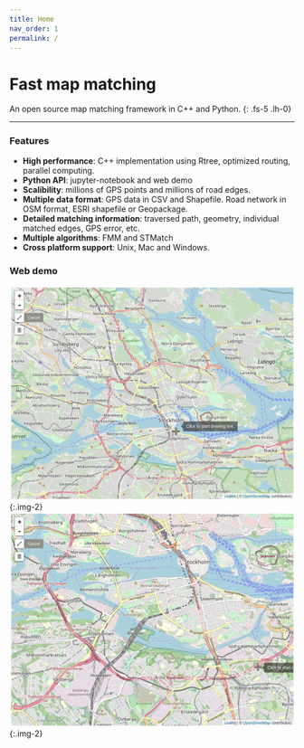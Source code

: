 ```yaml
---
title: Home
nav_order: 1
permalink: /
---
```


# Fast map matching

An open source map matching framework in C++ and Python.
{: .fs-5 .lh-0}

---

### Features

- **High performance**: C++ implementation using Rtree, optimized routing, parallel computing.
- **Python API**: jupyter-notebook and web demo
- **Scalibility**: millions of GPS points and millions of road edges.  
- **Multiple data format**: GPS data in CSV and Shapefile.  Road network in OSM format, ESRI shapefile or Geopackage.
- **Detailed matching information**: traversed path, geometry, individual matched edges, GPS error, etc.
- **Multiple algorithms**: FMM and STMatch
- **Cross platform support**: Unix, Mac and Windows.

### Web demo

![fmm output](/assets/images/demo1.gif){:.img-2}
![fmm output](/assets/images/demo2.gif){:.img-2}
